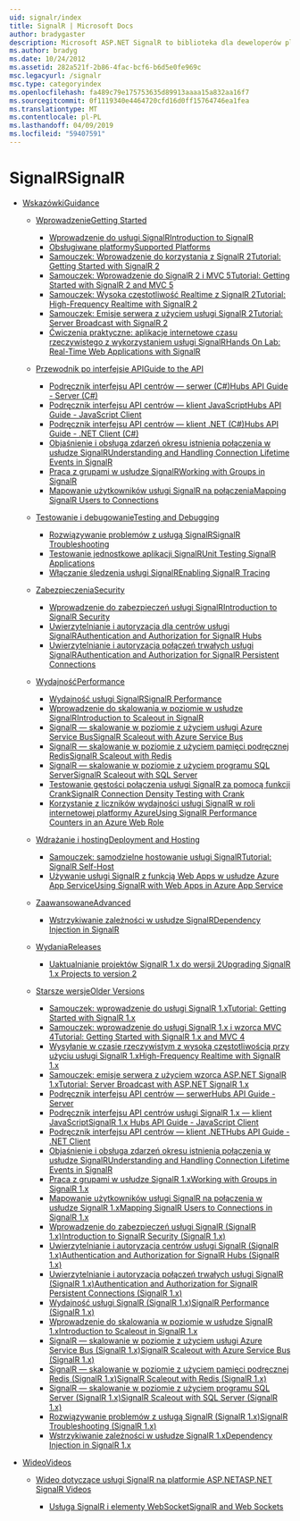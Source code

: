 ```yaml
---
uid: signalr/index
title: SignalR | Microsoft Docs
author: bradygaster
description: Microsoft ASP.NET SignalR to biblioteka dla deweloperów platformy ASP.NET, która upraszcza proces dodawania funkcji sieci web w czasie rzeczywistym do aplikacji.
ms.author: bradyg
ms.date: 10/24/2012
ms.assetid: 282a521f-2b86-4fac-bcf6-b6d5e0fe969c
msc.legacyurl: /signalr
msc.type: categoryindex
ms.openlocfilehash: fa489c79e175753635d89913aaaa15a832aa16f7
ms.sourcegitcommit: 0f1119340e4464720cfd16d0ff15764746ea1fea
ms.translationtype: MT
ms.contentlocale: pl-PL
ms.lasthandoff: 04/09/2019
ms.locfileid: "59407591"
---
```

# <a name="signalr"></a><span data-ttu-id="11d96-103">SignalR</span><span class="sxs-lookup"><span data-stu-id="11d96-103">SignalR</span></span>

- [<span data-ttu-id="11d96-104">Wskazówki</span><span class="sxs-lookup"><span data-stu-id="11d96-104">Guidance</span></span>](overview/index.md)

    - [<span data-ttu-id="11d96-105">Wprowadzenie</span><span class="sxs-lookup"><span data-stu-id="11d96-105">Getting Started</span></span>](overview/getting-started/index.md)

        - [<span data-ttu-id="11d96-106">Wprowadzenie do usługi SignalR</span><span class="sxs-lookup"><span data-stu-id="11d96-106">Introduction to SignalR</span></span>](overview/getting-started/introduction-to-signalr.md)
        - [<span data-ttu-id="11d96-107">Obsługiwane platformy</span><span class="sxs-lookup"><span data-stu-id="11d96-107">Supported Platforms</span></span>](overview/getting-started/supported-platforms.md)
        - [<span data-ttu-id="11d96-108">Samouczek: Wprowadzenie do korzystania z SignalR 2</span><span class="sxs-lookup"><span data-stu-id="11d96-108">Tutorial: Getting Started with SignalR 2</span></span>](overview/getting-started/tutorial-getting-started-with-signalr.md)
        - [<span data-ttu-id="11d96-109">Samouczek: Wprowadzenie do SignalR 2 i MVC 5</span><span class="sxs-lookup"><span data-stu-id="11d96-109">Tutorial: Getting Started with SignalR 2 and MVC 5</span></span>](overview/getting-started/tutorial-getting-started-with-signalr-and-mvc.md)
        - [<span data-ttu-id="11d96-110">Samouczek: Wysoka częstotliwość Realtime z SignalR 2</span><span class="sxs-lookup"><span data-stu-id="11d96-110">Tutorial: High-Frequency Realtime with SignalR 2</span></span>](overview/getting-started/tutorial-high-frequency-realtime-with-signalr.md)
        - [<span data-ttu-id="11d96-111">Samouczek: Emisje serwera z użyciem usługi SignalR 2</span><span class="sxs-lookup"><span data-stu-id="11d96-111">Tutorial: Server Broadcast with SignalR 2</span></span>](overview/getting-started/tutorial-server-broadcast-with-signalr.md)
        - [<span data-ttu-id="11d96-112">Ćwiczenia praktyczne: aplikacje internetowe czasu rzeczywistego z wykorzystaniem usługi SignalR</span><span class="sxs-lookup"><span data-stu-id="11d96-112">Hands On Lab: Real-Time Web Applications with SignalR</span></span>](overview/getting-started/real-time-web-applications-with-signalr.md)
    - [<span data-ttu-id="11d96-113">Przewodnik po interfejsie API</span><span class="sxs-lookup"><span data-stu-id="11d96-113">Guide to the API</span></span>](overview/guide-to-the-api/index.md)

        - [<span data-ttu-id="11d96-114">Podręcznik interfejsu API centrów — serwer (C#)</span><span class="sxs-lookup"><span data-stu-id="11d96-114">Hubs API Guide - Server (C#)</span></span>](overview/guide-to-the-api/hubs-api-guide-server.md)
        - [<span data-ttu-id="11d96-115">Podręcznik interfejsu API centrów — klient JavaScript</span><span class="sxs-lookup"><span data-stu-id="11d96-115">Hubs API Guide - JavaScript Client</span></span>](overview/guide-to-the-api/hubs-api-guide-javascript-client.md)
        - [<span data-ttu-id="11d96-116">Podręcznik interfejsu API centrów — klient .NET (C#)</span><span class="sxs-lookup"><span data-stu-id="11d96-116">Hubs API Guide - .NET Client (C#)</span></span>](overview/guide-to-the-api/hubs-api-guide-net-client.md)
        - [<span data-ttu-id="11d96-117">Objaśnienie i obsługa zdarzeń okresu istnienia połączenia w usłudze SignalR</span><span class="sxs-lookup"><span data-stu-id="11d96-117">Understanding and Handling Connection Lifetime Events in SignalR</span></span>](overview/guide-to-the-api/handling-connection-lifetime-events.md)
        - [<span data-ttu-id="11d96-118">Praca z grupami w usłudze SignalR</span><span class="sxs-lookup"><span data-stu-id="11d96-118">Working with Groups in SignalR</span></span>](overview/guide-to-the-api/working-with-groups.md)
        - [<span data-ttu-id="11d96-119">Mapowanie użytkowników usługi SignalR na połączenia</span><span class="sxs-lookup"><span data-stu-id="11d96-119">Mapping SignalR Users to Connections</span></span>](overview/guide-to-the-api/mapping-users-to-connections.md)
    - [<span data-ttu-id="11d96-120">Testowanie i debugowanie</span><span class="sxs-lookup"><span data-stu-id="11d96-120">Testing and Debugging</span></span>](overview/testing-and-debugging/index.md)

        - [<span data-ttu-id="11d96-121">Rozwiązywanie problemów z usługą SignalR</span><span class="sxs-lookup"><span data-stu-id="11d96-121">SignalR Troubleshooting</span></span>](overview/testing-and-debugging/troubleshooting.md)
        - [<span data-ttu-id="11d96-122">Testowanie jednostkowe aplikacji SignalR</span><span class="sxs-lookup"><span data-stu-id="11d96-122">Unit Testing SignalR Applications</span></span>](overview/testing-and-debugging/unit-testing-signalr-applications.md)
        - [<span data-ttu-id="11d96-123">Włączanie śledzenia usługi SignalR</span><span class="sxs-lookup"><span data-stu-id="11d96-123">Enabling SignalR Tracing</span></span>](overview/testing-and-debugging/enabling-signalr-tracing.md)
    - [<span data-ttu-id="11d96-124">Zabezpieczenia</span><span class="sxs-lookup"><span data-stu-id="11d96-124">Security</span></span>](overview/security/index.md)

        - [<span data-ttu-id="11d96-125">Wprowadzenie do zabezpieczeń usługi SignalR</span><span class="sxs-lookup"><span data-stu-id="11d96-125">Introduction to SignalR Security</span></span>](overview/security/introduction-to-security.md)
        - [<span data-ttu-id="11d96-126">Uwierzytelnianie i autoryzacja dla centrów usługi SignalR</span><span class="sxs-lookup"><span data-stu-id="11d96-126">Authentication and Authorization for SignalR Hubs</span></span>](overview/security/hub-authorization.md)
        - [<span data-ttu-id="11d96-127">Uwierzytelnianie i autoryzacja połączeń trwałych usługi SignalR</span><span class="sxs-lookup"><span data-stu-id="11d96-127">Authentication and Authorization for SignalR Persistent Connections</span></span>](overview/security/persistent-connection-authorization.md)
    - [<span data-ttu-id="11d96-128">Wydajność</span><span class="sxs-lookup"><span data-stu-id="11d96-128">Performance</span></span>](overview/performance/index.md)

        - [<span data-ttu-id="11d96-129">Wydajność usługi SignalR</span><span class="sxs-lookup"><span data-stu-id="11d96-129">SignalR Performance</span></span>](overview/performance/signalr-performance.md)
        - [<span data-ttu-id="11d96-130">Wprowadzenie do skalowania w poziomie w usłudze SignalR</span><span class="sxs-lookup"><span data-stu-id="11d96-130">Introduction to Scaleout in SignalR</span></span>](overview/performance/scaleout-in-signalr.md)
        - [<span data-ttu-id="11d96-131">SignalR — skalowanie w poziomie z użyciem usługi Azure Service Bus</span><span class="sxs-lookup"><span data-stu-id="11d96-131">SignalR Scaleout with Azure Service Bus</span></span>](overview/performance/scaleout-with-windows-azure-service-bus.md)
        - [<span data-ttu-id="11d96-132">SignalR — skalowanie w poziomie z użyciem pamięci podręcznej Redis</span><span class="sxs-lookup"><span data-stu-id="11d96-132">SignalR Scaleout with Redis</span></span>](overview/performance/scaleout-with-redis.md)
        - [<span data-ttu-id="11d96-133">SignalR — skalowanie w poziomie z użyciem programu SQL Server</span><span class="sxs-lookup"><span data-stu-id="11d96-133">SignalR Scaleout with SQL Server</span></span>](overview/performance/scaleout-with-sql-server.md)
        - [<span data-ttu-id="11d96-134">Testowanie gęstości połączenia usługi SignalR za pomocą funkcji Crank</span><span class="sxs-lookup"><span data-stu-id="11d96-134">SignalR Connection Density Testing with Crank</span></span>](overview/performance/signalr-connection-density-testing-with-crank.md)
        - [<span data-ttu-id="11d96-135">Korzystanie z liczników wydajności usługi SignalR w roli internetowej platformy Azure</span><span class="sxs-lookup"><span data-stu-id="11d96-135">Using SignalR Performance Counters in an Azure Web Role</span></span>](overview/performance/using-signalr-performance-counters-in-an-azure-web-role.md)
    - [<span data-ttu-id="11d96-136">Wdrażanie i hosting</span><span class="sxs-lookup"><span data-stu-id="11d96-136">Deployment and Hosting</span></span>](overview/deployment/index.md)

        - [<span data-ttu-id="11d96-137">Samouczek: samodzielne hostowanie usługi SignalR</span><span class="sxs-lookup"><span data-stu-id="11d96-137">Tutorial: SignalR Self-Host</span></span>](overview/deployment/tutorial-signalr-self-host.md)
        - [<span data-ttu-id="11d96-138">Używanie usługi SignalR z funkcją Web Apps w usłudze Azure App Service</span><span class="sxs-lookup"><span data-stu-id="11d96-138">Using SignalR with Web Apps in Azure App Service</span></span>](overview/deployment/using-signalr-with-azure-web-sites.md)
    - [<span data-ttu-id="11d96-139">Zaawansowane</span><span class="sxs-lookup"><span data-stu-id="11d96-139">Advanced</span></span>](overview/advanced/index.md)

        - [<span data-ttu-id="11d96-140">Wstrzykiwanie zależności w usłudze SignalR</span><span class="sxs-lookup"><span data-stu-id="11d96-140">Dependency Injection in SignalR</span></span>](overview/advanced/dependency-injection.md)
    - [<span data-ttu-id="11d96-141">Wydania</span><span class="sxs-lookup"><span data-stu-id="11d96-141">Releases</span></span>](overview/releases/index.md)

        - [<span data-ttu-id="11d96-142">Uaktualnianie projektów SignalR 1.x do wersji 2</span><span class="sxs-lookup"><span data-stu-id="11d96-142">Upgrading SignalR 1.x Projects to version 2</span></span>](overview/releases/upgrading-signalr-1x-projects-to-20.md)
    - [<span data-ttu-id="11d96-143">Starsze wersje</span><span class="sxs-lookup"><span data-stu-id="11d96-143">Older Versions</span></span>](overview/older-versions/index.md)

        - [<span data-ttu-id="11d96-144">Samouczek: wprowadzenie do usługi SignalR 1.x</span><span class="sxs-lookup"><span data-stu-id="11d96-144">Tutorial: Getting Started with SignalR 1.x</span></span>](overview/older-versions/tutorial-getting-started-with-signalr.md)
        - [<span data-ttu-id="11d96-145">Samouczek: wprowadzenie do usługi SignalR 1.x i wzorca MVC 4</span><span class="sxs-lookup"><span data-stu-id="11d96-145">Tutorial: Getting Started with SignalR 1.x and MVC 4</span></span>](overview/older-versions/tutorial-getting-started-with-signalr-and-mvc-4.md)
        - [<span data-ttu-id="11d96-146">Wysyłanie w czasie rzeczywistym z wysoką częstotliwością przy użyciu usługi SignalR 1.x</span><span class="sxs-lookup"><span data-stu-id="11d96-146">High-Frequency Realtime with SignalR 1.x</span></span>](overview/older-versions/tutorial-high-frequency-realtime-with-signalr.md)
        - [<span data-ttu-id="11d96-147">Samouczek: emisje serwera z użyciem wzorca ASP.NET SignalR 1.x</span><span class="sxs-lookup"><span data-stu-id="11d96-147">Tutorial: Server Broadcast with ASP.NET SignalR 1.x</span></span>](overview/older-versions/tutorial-server-broadcast-with-aspnet-signalr.md)
        - [<span data-ttu-id="11d96-148">Podręcznik interfejsu API centrów — serwer</span><span class="sxs-lookup"><span data-stu-id="11d96-148">Hubs API Guide - Server</span></span>](overview/older-versions/signalr-1x-hubs-api-guide-server.md)
        - [<span data-ttu-id="11d96-149">Podręcznik interfejsu API centrów usługi SignalR 1.x — klient JavaScript</span><span class="sxs-lookup"><span data-stu-id="11d96-149">SignalR 1.x Hubs API Guide - JavaScript Client</span></span>](overview/older-versions/signalr-1x-hubs-api-guide-javascript-client.md)
        - [<span data-ttu-id="11d96-150">Podręcznik interfejsu API centrów — klient .NET</span><span class="sxs-lookup"><span data-stu-id="11d96-150">Hubs API Guide - .NET Client</span></span>](overview/older-versions/signalr-1x-hubs-api-guide-net-client.md)
        - [<span data-ttu-id="11d96-151">Objaśnienie i obsługa zdarzeń okresu istnienia połączenia w usłudze SignalR</span><span class="sxs-lookup"><span data-stu-id="11d96-151">Understanding and Handling Connection Lifetime Events in SignalR</span></span>](overview/older-versions/handling-connection-lifetime-events.md)
        - [<span data-ttu-id="11d96-152">Praca z grupami w usłudze SignalR 1.x</span><span class="sxs-lookup"><span data-stu-id="11d96-152">Working with Groups in SignalR 1.x</span></span>](overview/older-versions/working-with-groups.md)
        - [<span data-ttu-id="11d96-153">Mapowanie użytkowników usługi SignalR na połączenia w usłudze SignalR 1.x</span><span class="sxs-lookup"><span data-stu-id="11d96-153">Mapping SignalR Users to Connections in SignalR 1.x</span></span>](overview/older-versions/mapping-users-to-connections.md)
        - [<span data-ttu-id="11d96-154">Wprowadzenie do zabezpieczeń usługi SignalR (SignalR 1.x)</span><span class="sxs-lookup"><span data-stu-id="11d96-154">Introduction to SignalR Security (SignalR 1.x)</span></span>](overview/older-versions/introduction-to-security.md)
        - [<span data-ttu-id="11d96-155">Uwierzytelnianie i autoryzacja centrów usługi SignalR (SignalR 1.x)</span><span class="sxs-lookup"><span data-stu-id="11d96-155">Authentication and Authorization for SignalR Hubs (SignalR 1.x)</span></span>](overview/older-versions/hub-authorization.md)
        - [<span data-ttu-id="11d96-156">Uwierzytelnianie i autoryzacja połączeń trwałych usługi SignalR (SignalR 1.x)</span><span class="sxs-lookup"><span data-stu-id="11d96-156">Authentication and Authorization for SignalR Persistent Connections (SignalR 1.x)</span></span>](overview/older-versions/persistent-connection-authorization.md)
        - [<span data-ttu-id="11d96-157">Wydajność usługi SignalR (SignalR 1.x)</span><span class="sxs-lookup"><span data-stu-id="11d96-157">SignalR Performance (SignalR 1.x)</span></span>](overview/older-versions/signalr-performance.md)
        - [<span data-ttu-id="11d96-158">Wprowadzenie do skalowania w poziomie w usłudze SignalR 1.x</span><span class="sxs-lookup"><span data-stu-id="11d96-158">Introduction to Scaleout in SignalR 1.x</span></span>](overview/older-versions/scaleout-in-signalr.md)
        - [<span data-ttu-id="11d96-159">SignalR — skalowanie w poziomie z użyciem usługi Azure Service Bus (SignalR 1.x)</span><span class="sxs-lookup"><span data-stu-id="11d96-159">SignalR Scaleout with Azure Service Bus (SignalR 1.x)</span></span>](overview/older-versions/scaleout-with-windows-azure-service-bus.md)
        - [<span data-ttu-id="11d96-160">SignalR — skalowanie w poziomie z użyciem pamięci podręcznej Redis (SignalR 1.x)</span><span class="sxs-lookup"><span data-stu-id="11d96-160">SignalR Scaleout with Redis (SignalR 1.x)</span></span>](overview/older-versions/scaleout-with-redis.md)
        - [<span data-ttu-id="11d96-161">SignalR — skalowanie w poziomie z użyciem programu SQL Server (SignalR 1.x)</span><span class="sxs-lookup"><span data-stu-id="11d96-161">SignalR Scaleout with SQL Server (SignalR 1.x)</span></span>](overview/older-versions/scaleout-with-sql-server.md)
        - [<span data-ttu-id="11d96-162">Rozwiązywanie problemów z usługą SignalR (SignalR 1.x)</span><span class="sxs-lookup"><span data-stu-id="11d96-162">SignalR Troubleshooting (SignalR 1.x)</span></span>](overview/older-versions/troubleshooting.md)
        - [<span data-ttu-id="11d96-163">Wstrzykiwanie zależności w usłudze SignalR 1.x</span><span class="sxs-lookup"><span data-stu-id="11d96-163">Dependency Injection in SignalR 1.x</span></span>](overview/older-versions/dependency-injection.md)
- [<span data-ttu-id="11d96-164">Wideo</span><span class="sxs-lookup"><span data-stu-id="11d96-164">Videos</span></span>](videos/index.md)

    - [<span data-ttu-id="11d96-165">Wideo dotyczące usługi SignalR na platformie ASP.NET</span><span class="sxs-lookup"><span data-stu-id="11d96-165">ASP.NET SignalR Videos</span></span>](videos/getting-started/index.md)

        - [<span data-ttu-id="11d96-166">Usługa SignalR i elementy WebSocket</span><span class="sxs-lookup"><span data-stu-id="11d96-166">SignalR and Web Sockets</span></span>](videos/getting-started/signalr-and-web-sockets.md)
